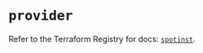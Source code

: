 # `provider`

Refer to the Terraform Registry for docs: [`spotinst`](https://registry.terraform.io/providers/spotinst/spotinst/1.216.2/docs).
